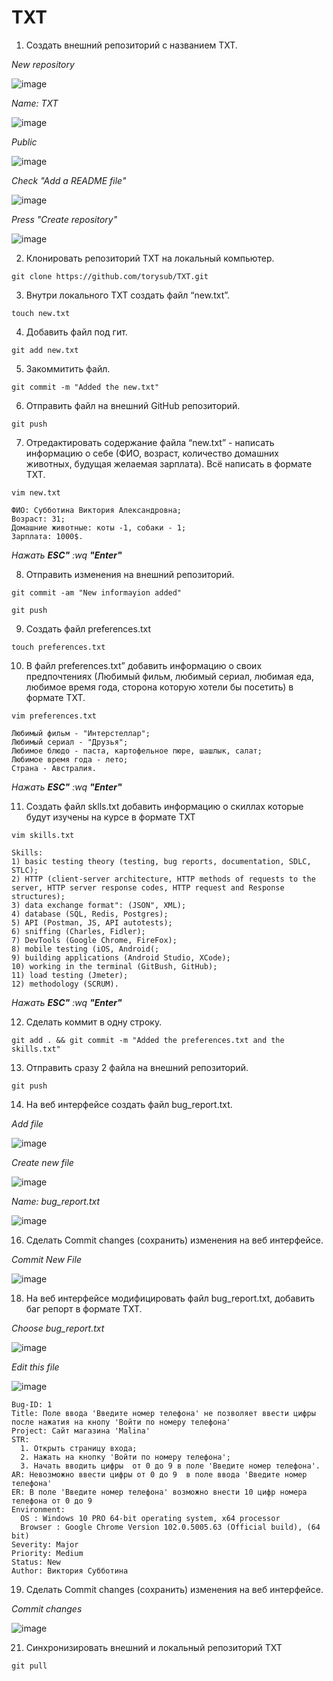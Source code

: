 # TXT
 1. Создать внешний репозиторий c названием TXT.
 
*New repository*

![image](https://user-images.githubusercontent.com/105368491/173555599-b7e8cd7f-0a36-4755-b215-eca81ee2696f.png)

*Name: TXT*

![image](https://user-images.githubusercontent.com/105368491/173555634-e44b12de-2af6-4424-aa9b-d16a0bf8b0e8.png)

*Public*

![image](https://user-images.githubusercontent.com/105368491/173555659-f063a041-83bd-4480-b3fc-76f491f2a87d.png)

*Check "Add a README file"*

![image](https://user-images.githubusercontent.com/105368491/173555691-74ed8ed5-b9d8-4720-b4a0-1383dbee21f9.png)

*Press "Create repository"*

![image](https://user-images.githubusercontent.com/105368491/173555716-4db82c1c-81ba-4ba9-a66c-f86e8734eb5a.png)
 
 2. Клонировать репозиторий TXT на локальный компьютер. 
 
 `git clone https://github.com/torysub/TXT.git`

 3. Внутри локального TXT создать файл “new.txt”. 
 
 `touch new.txt`

 4. Добавить файл под гит.
 
 `git add new.txt`

 5. Закоммитить файл. 
 
 `git commit -m "Added the new.txt"`

 6. Отправить файл на внешний GitHub репозиторий. 
 
 `git push`

 7. Отредактировать содержание файла “new.txt” - написать информацию о себе (ФИО, возраст, количество домашних животных, будущая желаемая зарплата). Всё написать в формате TXT. 
 
 `vim new.txt`
 
 ```
 ФИО: Субботина Виктория Александровна;
Возраст: 31;
Домашние животные: коты -1, собаки - 1;
Зарплата: 1000$.
```

*Нажать **ESC"** :wq **"Enter"***

 8. Отправить изменения на внешний репозиторий. 
 
 ```
 git commit -am "New informayion added"
 
 git push
 ```

 9. Создать файл preferences.txt 
 
 `touch preferences.txt`

 10. В файл preferences.txt” добавить информацию о своих предпочтениях (Любимый фильм, любимый сериал, любимая еда, любимое время года, сторона которую хотели бы посетить) в формате TXT. 
 
 `vim preferences.txt`
 
 ```
Любимый фильм - "Интерстеллар";
Любимый сериал - "Друзья";
Любимое блюдо - паста, картофельное пюре, шашлык, салат;
Любимое время года - лето;
Страна - Австралия.
```

*Нажать **ESC"** :wq **"Enter"***

 11. Создать файл sklls.txt добавить информацию о скиллах которые будут изучены на курсе в формате TXT 
 
 `vim skills.txt`
 
 ```
 Skills:
 1) basic testing theory (testing, bug reports, documentation, SDLC, STLC);
 2) HTTP (client-server architecture, HTTP methods of requests to the server, HTTP server response codes, HTTP request and Response structures);
 3) data exchange format": (JSON", XML);
 4) database (SQL, Redis, Postgres);
 5) API (Postman, JS, API autotests);
 6) sniffing (Charles, Fidler);
 7) DevTools (Google Chrome, FireFox);
 8) mobile testing (iOS, Android(;
 9) building applications (Android Studio, XCode);
 10) working in the terminal (GitBush, GitHub);
 11) load testing (Jmeter);
 12) methodology (SCRUM).
 ```

*Нажать **ESC"** :wq **"Enter"***

 12. Сделать коммит в одну строку. 
 
 `git add . && git commit -m "Added the preferences.txt and the skills.txt"`

 13. Отправить сразу 2 файла на внешний репозиторий. 
 
 `git push`

 14. На веб интерфейсе создать файл bug_report.txt. 
 
 *Add file*

![image](https://user-images.githubusercontent.com/105368491/173555915-8f462aad-47f3-44f8-a2d5-d8dea1dfbf1f.png)

*Create new file*

![image](https://user-images.githubusercontent.com/105368491/173555947-720903e6-24de-4d71-b396-eb96548c2589.png)

*Name: bug_report.txt*

![image](https://user-images.githubusercontent.com/105368491/173557937-d48de215-42d0-4c0a-ab7f-e387e4388fb6.png)
 
 16. Сделать Commit changes (сохранить) изменения на веб интерфейсе.
 
 *Commit New File*
 
 ![image](https://user-images.githubusercontent.com/105368491/173556117-b3b02bf5-f1a1-4871-a9da-83f703dc5caf.png)

 18. На веб интерфейсе модифицировать файл bug_report.txt, добавить баг репорт в формате TXT.
 
 *Choose bug_report.txt*
 
 ![image](https://user-images.githubusercontent.com/105368491/173556637-3664423c-6165-48ed-ae22-456dca56262b.png)
 
 *Edit this file*
 
 ![image](https://user-images.githubusercontent.com/105368491/173556402-3bbdee99-76ce-43d6-ba1f-9ccb6742f0e4.png)
 
  ```
  Bug-ID: 1
  Title: Поле ввода 'Введите номер телефона' не позволяет ввести цифры после нажатия на кнопу 'Войти по номеру телефона'
  Project: Сайт магазина 'Malina'
  STR: 
    1. Открыть страницу входа;
    2. Нажать на кнопку 'Войти по номеру телефона';
    3. Начать вводить цифры  от 0 до 9 в поле 'Введите номер телефона'.
  AR: Невозможно ввести цифры от 0 до 9  в поле ввода 'Введите номер телефона'
  ER: В поле 'Введите номер телефона' возможно внести 10 цифр номера телефона от 0 до 9
  Environment:
    OS : Windows 10 PRO 64-bit operating system, x64 processor
    Browser : Google Chrome Version 102.0.5005.63 (Official build), (64 bit)
  Severity: Major
  Priority: Medium
  Status: New
  Author: Виктория Субботина
  ```

 19. Сделать Commit changes (сохранить) изменения на веб интерфейсе.
 
 *Commit changes*
 
 ![image](https://user-images.githubusercontent.com/105368491/173556527-0bf7a11a-df4d-4b6d-a963-c1ddf141c6e6.png)

 21. Синхронизировать внешний и локальный репозиторий TXT 
 
 `git pull`

